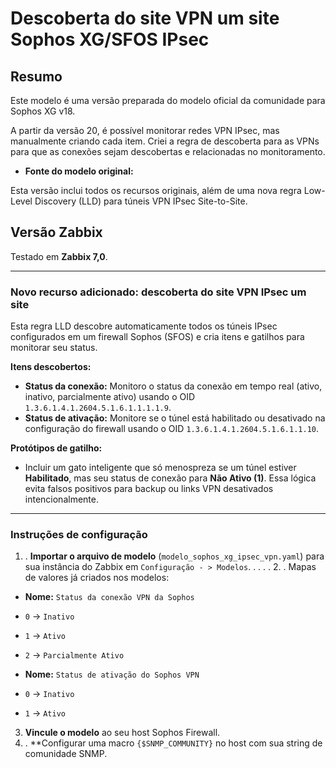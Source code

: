 # Descoberta do site VPN um site Sophos XG/SFOS IPsec

## Resumo

Este modelo é uma versão preparada do modelo oficial da comunidade para Sophos XG v18.

A partir da versão 20, é possível monitorar redes VPN IPsec, mas manualmente criando cada item. Criei a regra de descoberta para as VPNs para que as conexões sejam descobertas e relacionadas no monitoramento.

* **Fonte do modelo original:** 

Esta versão inclui todos os recursos originais, além de uma nova regra Low-Level Discovery (LLD) para túneis VPN IPsec Site-to-Site.

## Versão Zabbix

Testado em **Zabbix 7,0**.

---

### Novo recurso adicionado: descoberta do site VPN IPsec um site

Esta regra LLD descobre automaticamente todos os túneis IPsec configurados em um firewall Sophos (SFOS) e cria itens e gatilhos para monitorar seu status.

**Itens descobertos:**
* **Status da conexão:** Monitoro o status da conexão em tempo real (ativo, inativo, parcialmente ativo) usando o OID `1.3.6.1.4.1.2604.5.1.6.1.1.1.1.9`.
* **Status de ativação:** Monitore se o túnel está habilitado ou desativado na configuração do firewall usando o OID `1.3.6.1.4.1.2604.5.1.6.1.1.10`.

**Protótipos de gatilho:**
* Incluir um gato inteligente que só menospreza se um túnel estiver **Habilitado**, mas seu status de conexão para **Não Ativo (1)**. Essa lógica evita falsos positivos para backup ou links VPN desativados intencionalmente.

---

### Instruções de configuração

1. . **Importar o arquivo de modelo** (`modelo_sophos_xg_ipsec_vpn.yaml`) para sua instância do Zabbix em `Configuração - > Modelos`. . . . . 2. . Mapas de valores já criados nos modelos:

* **Nome:** `Status da conexão VPN da Sophos`
* `0` -> `Inativo`
* `1` -> `Ativo`
* `2` -> `Parcialmente Ativo`

* **Nome:** `Status de ativação do Sophos VPN`
* `0` -> `Inativo`
* `1` -> `Ativo`

3. **Vincule o modelo** ao seu host Sophos Firewall.
4. . **Configurar uma macro `{$SNMP_COMMUNITY}` no host com sua string de comunidade SNMP.
